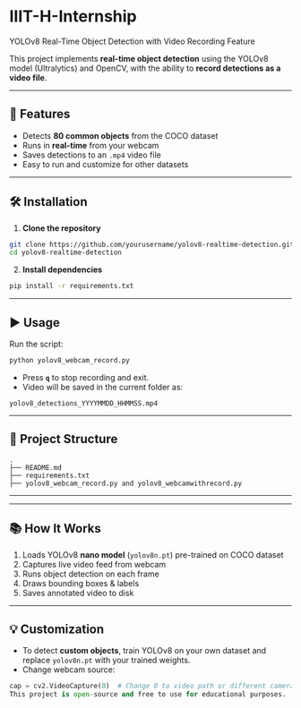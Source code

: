 # IIIT-H-Internship

YOLOv8 Real-Time Object Detection with Video Recording Feature

This project implements **real-time object detection** using the YOLOv8 model (Ultralytics) and OpenCV, with the ability to **record detections as a video file**.

---

## 🚀 Features
- Detects **80 common objects** from the COCO dataset  
- Runs in **real-time** from your webcam  
- Saves detections to an `.mp4` video file  
- Easy to run and customize for other datasets  

---

## 🛠 Installation
1. **Clone the repository**  
```bash
git clone https://github.com/yourusername/yolov8-realtime-detection.git
cd yolov8-realtime-detection
```

2. **Install dependencies**  
```bash
pip install -r requirements.txt
```

---

## ▶ Usage
Run the script:
```bash
python yolov8_webcam_record.py
```

- Press **`q`** to stop recording and exit.
- Video will be saved in the current folder as:
```
yolov8_detections_YYYYMMDD_HHMMSS.mp4
```

---

## 📂 Project Structure
```
.
├── README.md
├── requirements.txt
├── yolov8_webcam_record.py and yolov8_webcamwithrecord.py
```

---

---

## 📚 How It Works
1. Loads YOLOv8 **nano model** (`yolov8n.pt`) pre-trained on COCO dataset  
2. Captures live video feed from webcam  
3. Runs object detection on each frame  
4. Draws bounding boxes & labels  
5. Saves annotated video to disk  

---

## 💡 Customization
- To detect **custom objects**, train YOLOv8 on your own dataset and replace `yolov8n.pt` with your trained weights.
- Change webcam source:
```python
cap = cv2.VideoCapture(0)  # Change 0 to video path or different camera index
This project is open-source and free to use for educational purposes.

